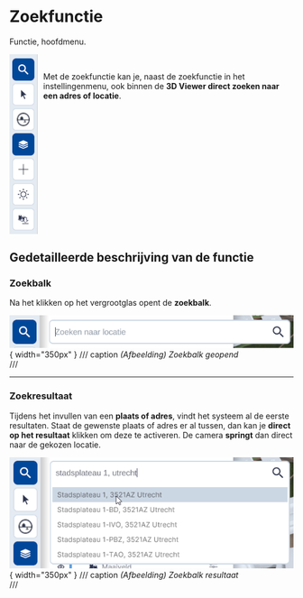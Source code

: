 # Zoekfunctie

Functie, hoofdmenu.

<img src="../handleiding/imgs/zoeken.menu.main.png" style="width:50px; float: left; margin-right: 10px;" />

<br>

Met de zoekfunctie kan je, naast de zoekfunctie in het instellingenmenu, ook binnen de **3D Viewer direct zoeken naar een adres of locatie**.

<br><br>
<div style="clear: both;"></div>

## Gedetailleerde beschrijving van de functie

### Zoekbalk

Na het klikken op het vergrootglas opent de **zoekbalk**.

![Building Blocks](../handleiding/imgs/zoeken.balk.menu.main.png){ width="350px" }
/// caption
_(Afbeelding) Zoekbalk geopend_  
///

---

### Zoekresultaat

Tijdens het invullen van een **plaats of adres**, vindt het systeem al de eerste resultaten. Staat de gewenste plaats of adres er al tussen, dan kan je **direct op het resultaat** klikken om deze te activeren. De camera **springt** dan direct naar de gekozen locatie.

![Building Blocks](../handleiding/imgs/zoeken.resultaat.menu.main.png){ width="350px" }
/// caption
_(Afbeelding) Zoekbalk resultaat_  
///